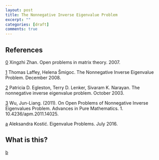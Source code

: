 ```yaml
---
layout: post
title: The Nonnegative Inverse Eigenvalue Problem
excerpt: ""
categories: [draft]
comments: true
---
```


## References

[0](http://math.ecnu.edu.cn/~zhan/papers/ZhanICCM.pdf) Xingzhi Zhan. Open problems in matrix theory. 2007.

[1](http://www.math.wsu.edu/math/faculty/tsat/AIM/Laffey.pdf) Thomas Laffey, Helena Šmigoc. The Nonnegative Inverse Eigenvalue Problem. December 2008.

[2](http://yeh.nutn.edu.tw/ncku/inPress/LAA/The%20nonnegative%20inverse%20eigenvalue%20problem.pdf) Patricia D. Egleston, Terry D. Lenker, Sivaram K. Narayan. The nonnegative inverse eigenvalue problem. October 2003.

[3](https://www.researchgate.net/publication/267476548_On_Open_Problems_of_Nonnegative_Inverse_Eigenvalues_Problem) Wu, Jun-Liang. (2011). On Open Problems of Nonnegative Inverse Eigenvalues Problem. Advances in Pure Mathematics. 1. 10.4236/apm.2011.14025. 

[a](https://www.intechopen.com/books/applied-linear-algebra-in-action/eigenvalue-problems) Aleksandra Kostić. Eigenvalue Problems. July 2016.

## What is this?

[b](https://books.google.co.id/books?id=L07OCwAAQBAJ&pg=PA89&lpg=PA89&dq=unsolved+problem+eigenvalue&source=bl&ots=SplJm7ONaL&sig=ACfU3U0wt6mM_i0NfpDdeP9qy_Uh66MFXw&hl=en&sa=X&ved=2ahUKEwjwjcfb4JnoAhVLWH0KHVzOAWsQ6AEwCHoECAoQAQ#v=onepage&q=unsolved%20problem%20eigenvalue&f=false)
